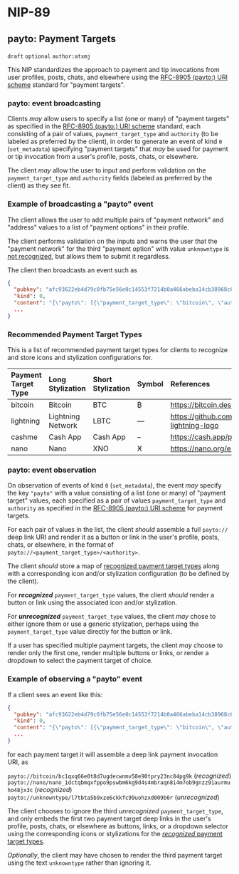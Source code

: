 # NIP-89

## payto: Payment Targets

`draft` `optional` `author:atxmj`

This NIP standardizes the approach to payment and tip invocations from user profiles, posts, chats, and elsewhere using the [RFC-8905 (payto:) URI scheme](https://www.rfc-editor.org/rfc/rfc8905.html) standard for "payment targets".

### payto: event broadcasting

Clients *may* allow users to specify a list (one or many) of "payment targets" as specified in the [RFC-8905 (payto:) URI scheme](https://www.rfc-editor.org/rfc/rfc8905.html) standard, each consisting of a pair of values, `payment_target_type` and `authority` (to be labeled as preferred by the client), in order to generate an event of kind `0` (`set_metadata`) specifying "payment targets" that *may* be used for payment or tip invocation from a user's profile, posts, chats, or elsewhere.

The client *may* allow the user to input and perform validation on the `payment_target_type` and `authority` fields (labeled as preferred by the client) as they see fit.

### Example of broadcasting a "payto" event

The client allows the user to add multiple pairs of "payment network" and "address" values to a list of "payment options" in their profile.

The client performs validation on the inputs and warns the user that the "payment network" for the third "payment option" with value `unknowntype` is [not recognized](#recommended-payment-target-types), but allows them to submit it regardless.

The client then broadcasts an event such as

```json
{
  "pubkey": "afc93622eb4d79c0fb75e56e0c14553f7214b0a466abeba14cb38968c6755e6a",
  "kind": 0,
  "content": "{\"payto\": [{\"payment_target_type\": \"bitcoin\", \"authority\": \"bc1qxq66e0t8d7ugdecwnmv58e90tpry23nc84pg9k\"}, {\"payment_target_type\": \"nano\", \"authority\": \"nano_1dctqbmqxfppo9pswbm6kg9d4s4mbraqn8i4m7ob9gnzz91aurmuho48jx3c\"}, {\"payment_target_type\": \"unknowntype\", \"authority\": \"l7tbta5b9xze6ckkfc99uohzxd009b0r\"}]}"
  ...
}
```

### Recommended Payment Target Types

This is a list of recommended payment target types for clients to recognize and store icons and stylization configurations for.

| Payment Target Type | Long Stylization  | Short Stylization | Symbol | References |
| :------------------ | :---------------- | :---------------- | :----- | :--------- |
| bitcoin             | Bitcoin           | BTC               | ₿      | https://bitcoin.design/ |
| lightning           | Lightning Network | LBTC              | —      | https://github.com/shocknet/bitcoin-lightning-logo |
| cashme              | Cash App          | Cash App          | –      | https://cash.app/press |
| nano                | Nano              | XNO               | Ӿ      | https://nano.org/en/currency |

### payto: event observation

On observation of events of kind `0` (`set_metadata`), the event *may* specify the key `"payto"` with a value consisting of a list (one or many) of "payment target" values, each specified as a pair of values `payment_target_type` and `authority` as specified in the [RFC-8905 (payto:) URI scheme](https://www.rfc-editor.org/rfc/rfc8905.html) for payment targets.

For each pair of values in the list, the client *should* assemble a full `payto://` deep link URI and render it as a button or link in the user's profile, posts, chats, or elsewhere, in the format of `payto://<payment_target_type>/<authority>`. 

The client *should* store a map of [recognized payment target types](#recommended-payment-target-types) along with a corresponding icon and/or stylization configuration (to be defined by the client).

For ***recognized*** `payment_target_type` values, the client *should* render a button or link using the associated icon and/or stylization. 

For ***unrecognized*** `payment_target_type` values, the client *may* chose to either ignore them or use a generic stylization, perhaps using the `payment_target_type` value directly for the button or link.

If a user has specified multiple payment targets, the client *may* choose to render only the first one, render multiple buttons or links, or render a dropdown to select the payment target of choice.

### Example of observing a "payto" event

If a client sees an event like this:

```json
{
  "pubkey": "afc93622eb4d79c0fb75e56e0c14553f7214b0a466abeba14cb38968c6755e6a",
  "kind": 0,
  "content": "{\"payto\": [{\"payment_target_type\": \"bitcoin\", \"authority\": \"bc1qxq66e0t8d7ugdecwnmv58e90tpry23nc84pg9k\"}, {\"payment_target_type\": \"nano\", \"authority\": \"nano_1dctqbmqxfppo9pswbm6kg9d4s4mbraqn8i4m7ob9gnzz91aurmuho48jx3c\"}, {\"payment_target_type\": \"unknowntype\", \"authority\": \"l7tbta5b9xze6ckkfc99uohzxd009b0r\"}]}"
  ...
}
```

for each payment target it will assemble a deep link payment invocation URI, as

`payto://bitcoin/bc1qxq66e0t8d7ugdecwnmv58e90tpry23nc84pg9k` (*recognized*)
`payto://nano/nano_1dctqbmqxfppo9pswbm6kg9d4s4mbraqn8i4m7ob9gnzz91aurmuho48jx3c` (*recognized*)
`payto://unknowntype/l7tbta5b9xze6ckkfc99uohzxd009b0r` (*unrecognized*)

The client chooses to ignore the third *unrecognized* `payment_target_type`, and only embeds the first two payment target deep links in the user's profile, posts, chats, or elsewhere as buttons, links, or a dropdown selector using the corresponding icons or stylizations for the [*recognized* payment target types](#recommended-payment-target-types).

*Optionally*, the client may have chosen to render the third payment target using the text `unknowntype` rather than ignoring it.
